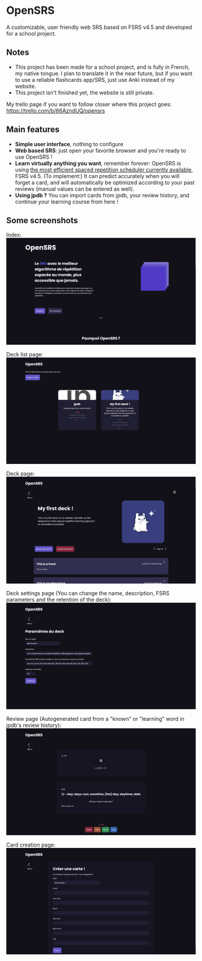 # OpenSRS
A customizable, user friendly web SRS based on FSRS v4.5 and developed for a school project.
      
## Notes
- This project has been made for a school project, and is fully in French, my native tongue. I plan to translate it in the near future, but if you want to use a reliable flashcards app/SRS, just use Anki instead of my website.
- This project isn't finished yet, the website is still private.

My trello page if you want to follow closer where this project goes: https://trello.com/b/66AzndUQ/opensrs

## Main features
- **Simple user interface**, nothing to configure
- **Web based SRS**: just open your favorite browser and you're ready to use OpenSRS !
- **Learn virtually anything you want**, remember forever: OpenSRS is using [the most efficient spaced repetition scheduler currently available](https://github.com/open-spaced-repetition/srs-benchmark), FSRS v4.5.
  (To implement:) It can predict accurately when you will forget a card, and will automatically be optimized according to your past reviews (manual values can be entered as well).
- **Using jpdb ?** You can import cards from jpdb, your review history, and continue your learning course from here !

## Some screenshots

Index:
![Index page](https://github.com/Shewiiii/OpenSRS/blob/d159d8df8f5745811d77a4e4eac7e4604f0d43b8/website/static/img/screenshots/index.png)

Deck list page:
![Deck list page](https://github.com/Shewiiii/OpenSRS/blob/d159d8df8f5745811d77a4e4eac7e4604f0d43b8/website/static/img/screenshots/deck_list.png)

Deck page:
![Deck page](https://github.com/Shewiiii/OpenSRS/blob/d159d8df8f5745811d77a4e4eac7e4604f0d43b8/website/static/img/screenshots/deck_page.png)

Deck settings page (You can change the name, description, FSRS parameters and the retention of the deck):
![Deck settings page](https://github.com/Shewiiii/OpenSRS/blob/d159d8df8f5745811d77a4e4eac7e4604f0d43b8/website/static/img/screenshots/settings_page.png)

Review page (Autogenerated card from a "known" or "learning" word in jpdb's review history):
![Review page](https://github.com/Shewiiii/OpenSRS/blob/d159d8df8f5745811d77a4e4eac7e4604f0d43b8/website/static/img/screenshots/review_page.png)

Card creation page:
![Deck creation page](https://github.com/Shewiiii/OpenSRS/blob/d159d8df8f5745811d77a4e4eac7e4604f0d43b8/website/static/img/screenshots/create_card.png)

